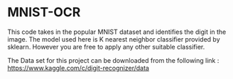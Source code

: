 # MNIST-OCR
This code takes in the popular MNIST dataset and identifies the digit in the image.
The model used here is K nearest neighbor classifier provided by sklearn. However you are free to apply any other suitable classifier.


The Data set for this project can be downloaded from the following link :
https://www.kaggle.com/c/digit-recognizer/data

